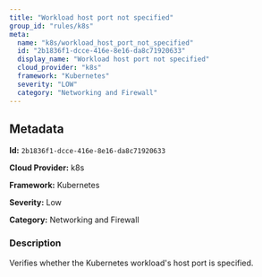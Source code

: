 ```yaml
---
title: "Workload host port not specified"
group_id: "rules/k8s"
meta:
  name: "k8s/workload_host_port_not_specified"
  id: "2b1836f1-dcce-416e-8e16-da8c71920633"
  display_name: "Workload host port not specified"
  cloud_provider: "k8s"
  framework: "Kubernetes"
  severity: "LOW"
  category: "Networking and Firewall"
---
```

## Metadata

**Id:** `2b1836f1-dcce-416e-8e16-da8c71920633`

**Cloud Provider:** k8s

**Framework:** Kubernetes

**Severity:** Low

**Category:** Networking and Firewall

### Description

 Verifies whether the Kubernetes workload's host port is specified.
